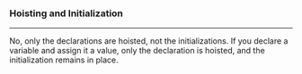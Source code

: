 ### Hoisting and Initialization
---
No, only the declarations are hoisted, not the initializations. If you declare a variable and assign it a value, only the declaration is hoisted, and the initialization remains in place.

